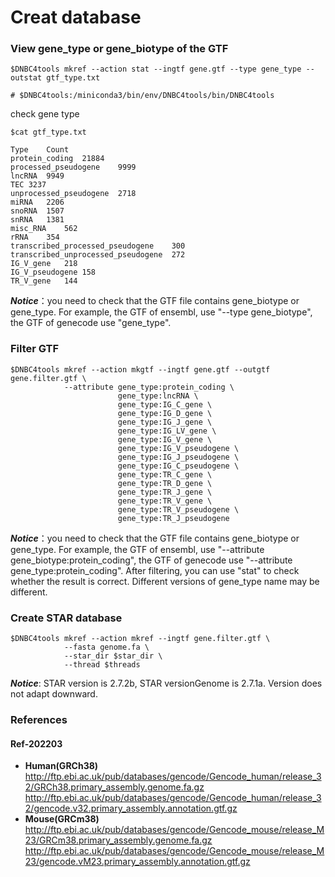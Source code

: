 # **Creat database**

### **View gene_type or gene_biotype of the GTF**

```shell
$DNBC4tools mkref --action stat --ingtf gene.gtf --type gene_type --outstat gtf_type.txt

# $DNBC4tools:/miniconda3/bin/env/DNBC4tools/bin/DNBC4tools
```
check gene type
```shell
$cat gtf_type.txt

Type	Count
protein_coding	21884
processed_pseudogene	9999
lncRNA	9949
TEC	3237
unprocessed_pseudogene	2718
miRNA	2206
snoRNA	1507
snRNA	1381
misc_RNA	562
rRNA	354
transcribed_processed_pseudogene	300
transcribed_unprocessed_pseudogene	272
IG_V_gene	218
IG_V_pseudogene	158
TR_V_gene	144
```
***Notice***：you need to check that the GTF file contains gene_biotype or gene_type. For example, the GTF of ensembl, use "--type gene_biotype", the GTF of genecode use "gene_type". 

### **Filter GTF**
```shell
$DNBC4tools mkref --action mkgtf --ingtf gene.gtf --outgtf gene.filter.gtf \
            --attribute gene_type:protein_coding \
                        gene_type:lncRNA \
                        gene_type:IG_C_gene \
                        gene_type:IG_D_gene \
                        gene_type:IG_J_gene \
                        gene_type:IG_LV_gene \
                        gene_type:IG_V_gene \
                        gene_type:IG_V_pseudogene \
                        gene_type:IG_J_pseudogene \
                        gene_type:IG_C_pseudogene \
                        gene_type:TR_C_gene \
                        gene_type:TR_D_gene \
                        gene_type:TR_J_gene \
                        gene_type:TR_V_gene \
                        gene_type:TR_V_pseudogene \
                        gene_type:TR_J_pseudogene
```
***Notice***：you need to check that the GTF file contains gene_biotype or gene_type. For example, the GTF of ensembl, use "--attribute gene_biotype:protein_coding", the GTF of genecode use "--attribute gene_type:protein_coding". After filtering, you can use "stat" to check whether the result is correct. Different versions of gene_type name may be different. 

### **Create STAR database**
```shell
$DNBC4tools mkref --action mkref --ingtf gene.filter.gtf \
            --fasta genome.fa \
            --star_dir $star_dir \
            --thread $threads
```
***Notice***: STAR version is 2.7.2b, STAR versionGenome is 2.7.1a. Version does not adapt downward.

### **References**  
#### **Ref-202203**
- **Human(GRCh38)**
<br /> http://ftp.ebi.ac.uk/pub/databases/gencode/Gencode_human/release_32/GRCh38.primary_assembly.genome.fa.gz
<br /> http://ftp.ebi.ac.uk/pub/databases/gencode/Gencode_human/release_32/gencode.v32.primary_assembly.annotation.gtf.gz
- **Mouse(GRCm38)** 
<br /> http://ftp.ebi.ac.uk/pub/databases/gencode/Gencode_mouse/release_M23/GRCm38.primary_assembly.genome.fa.gz
<br /> http://ftp.ebi.ac.uk/pub/databases/gencode/Gencode_mouse/release_M23/gencode.vM23.primary_assembly.annotation.gtf.gz

